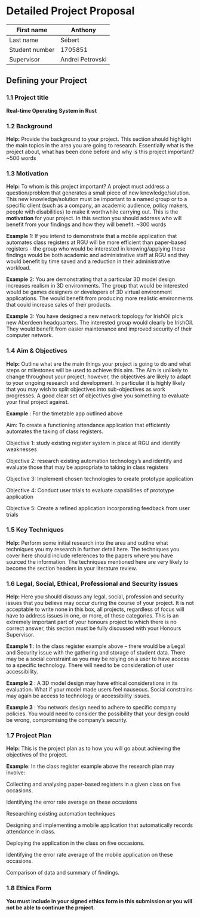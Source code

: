 # Detailed Project Proposal

| First name     | Anthony          |
|----------------| ---------------- |
| Last name      | Sébert           |
| Student number | 1705851          |
| Supervisor     | Andrei Petrovski |

## Defining your Project 

### 1.1 Project title
**Real-time Operating System in Rust**

### 1.2 Background
**Help:** Provide the background to your project. This section should highlight the main topics in the area you are going to research. Essentially what is the project about, what has been done before and why is this project important?  ~500 words

### 1.3 Motivation
**Help:** To whom is this project important? A project must address a question/problem that generates a small piece of new knowledge/solution. This new knowledge/solution must be important to a named group or to a specific client (such as a company, an academic audience, policy makers, people with disabilities) to make it worthwhile carrying out.  This is the **motivation** for your project.  In this section you should address who will benefit from your findings and how they will benefit.  ~300 words

**Example** 1: If you intend to demonstrate that a mobile application that automates class registers at RGU will be more efficient than paper-based registers - the group who would be interested in knowing/applying these findings would be both academic and administrative staff at RGU and they would benefit by time saved and a reduction in their administrative workload. 

**Example** 2: You are demonstrating that a particular 3D model design increases realism in 3D environments. The group that would be interested would be games designers or developers of 3D virtual environment applications. The would benefit from producing more realistic environments that could increase sales of their products.

**Example** 3: You have designed a new network topology for IrishOil plc’s new Aberdeen headquarters. The interested group would clearly be IrishOil. They would benefit from easier maintenance and improved security of their computer network.

### 1.4 Aim & Objectives
**Help:**  Outline what are the main things your project is going to do and what steps or milestones will be used to achieve this aim.  The Aim is unlikely to change throughout your project; however, the objectives are likely to adapt to your ongoing research and development. In particular it is highly likely that you may wish to split objectives into sub-objectives as work progresses. A good clear set of objectives give you something to evaluate your final project against. 

**Example** : For the timetable app outlined above 

Aim: To create a functioning attendance application that efficiently automates the taking of class registers.

Objective 1: study existing register system in place at RGU and identify weaknesses

Objective 2: research existing automation technology’s and identify and evaluate those that may be appropriate to taking in class registers

Objective 3: Implement chosen technologies to create prototype application

Objective 4: Conduct user trials to evaluate capabilities of prototype application

Objective 5: Create a refined application incorporating feedback from user trials

### 1.5 Key Techniques
**Help:** Perform some initial research into the area and outline what techniques you my research in further detail here. The techniques you cover here should include references to the papers where you have sourced the information. The techniques mentioned here are very likely to become the section headers in your literature review.

### 1.6 Legal, Social, Ethical, Professional and Security issues
**Help:** Here you should  discuss any legal, social, profession and security issues that you believe may occur during the course of your project. It is not acceptable to write none in this box, all projects, regardless of focus will have to address issues in one, or more, of these categories. This is an extremely important part of your honours project to which there is no correct answer,  this section must be fully discussed with your Honours Supervisor. 

**Example 1** : In the class register example above – there would be a Legal and Security issue with the gathering and storage of student data. There may be a social constraint as you may be relying on a user to have access to a specific technology. There will need to be consideration of user accessibility.

**Example 2** : A 3D model design may have ethical considerations in its evaluation. What if your model made users feel nauseous. Social constrains may again be access to technology or accessibility issues. 

**Example 3** : You network design need to adhere to specific company policies. You would need to consider the possibility that your design could be wrong, compromising the company’s security. 

### 1.7 Project Plan
**Help:** This is the project plan as to how you will go about achieving the objectives of the project. 

**Example**: In the class register example above the research plan may involve: 

Collecting and analysing paper-based registers in a given class on five occasions. 

Identifying the error rate average on these occasions 

Researching existing automation techniques

Designing and implementing a mobile application that automatically records attendance in class. 

Deploying the application in the class on five occasions. 

Identifying the error rate average of the mobile application on these occasions.

Comparison of data and summary of findings. 

### 1.8 Ethics Form
**You must include in your signed ethics form in this submission or you will not be able to continue the project.**